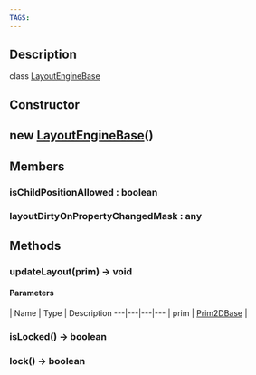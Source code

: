 ```yaml
---
TAGS:
---
```

## Description

class [LayoutEngineBase](/classes/2.0/LayoutEngineBase)



## Constructor

## new [LayoutEngineBase](/classes/2.0/LayoutEngineBase)()


## Members

### isChildPositionAllowed : boolean



### layoutDirtyOnPropertyChangedMask : any



## Methods

### updateLayout(prim) &rarr; void



#### Parameters
 | Name | Type | Description
---|---|---|---
 | prim | [Prim2DBase](/classes/2.0/Prim2DBase) | 

### isLocked() &rarr; boolean


### lock() &rarr; boolean


